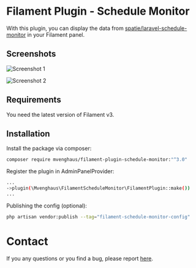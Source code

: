 # Filament Plugin - Schedule Monitor

With this plugin, you can display the data from [spatie/laravel-schedule-monitor](https://github.com/spatie/laravel-schedule-monitor) in your Filament panel.

## Screenshots

![Screenshot 1](https://raw.githubusercontent.com/mvenghaus/filament-plugin-schedule-monitor/main/docs/images/screenshot1.png)

![Screenshot 2](https://raw.githubusercontent.com/mvenghaus/filament-plugin-schedule-monitor/main/docs/images/screenshot2.png)

## Requirements

You need the latest version of Filament v3.

## Installation

Install the package via composer:

```bash
composer require mvenghaus/filament-plugin-schedule-monitor:"^3.0"
```

Register the plugin in AdminPanelProvider:

```bash
...
->plugin(\Mvenghaus\FilamentScheduleMonitor\FilamentPlugin::make())
...
```

Publishing the config (optional):

```bash
php artisan vendor:publish --tag="filament-schedule-monitor-config"
```

# Contact
If you any questions or you find a bug, please report [here](https://github.com/mvenghaus/filament-plugin-schedule-monitor/issues).
